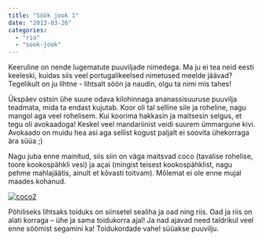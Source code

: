 ```yaml
---
title: "Söök jook 1"
date: "2013-03-26"
categories: 
  - "rio"
  - "sook-jook"
---
```


Keeruline on nende lugematute puuviljade nimedega. Ma ju ei tea neid eesti keeleski, kuidas siis veel portugalikeelsed nimetused meelde jäävad? Tegelikult on ju lihtne - lihtsalt söön ja naudin, olgu ta nimi mis tahes!

Ükspäev ostsin ühe suure odava kilohinnaga ananassisuuruse puuvilja teadmata, mida ta endast kujutab. Koor oli tal selline sile ja roheline, nagu mangol aga veel rohelisem. Kui koorima hakkasin ja maitsesin selgus, et tegu oli avokaadoga! Keskel veel mandariinist veidi suurem ümmargune kivi. Avokaado on muidu hea asi aga sellist kogust paljalt ei soovita ühekorraga ära süüa ;)

Nagu juba enne mainitud, siis siin on väga maitsvad coco (tavalise rohelise, toore kookospähkli vesi) ja açai (mingist teisest kookospähklist, nagu pehme mahlajäätis, ainult et kõvasti toitvam). Mõlemat ei ole enne mujal maades kohanud.

[![coco2](/images/coco2_thumb.jpg "coco2")](/images/coco2.jpg)

Põhiliseks lihtsaks toiduks on siinsetel sealiha ja oad ning riis. Oad ja riis on alati korraga – ühe ja sama toidukorra ajal! Ja nad ajavad need taldrikul veel enne söömist segamini ka! Toidukordade vahel süüakse puuvilju.
